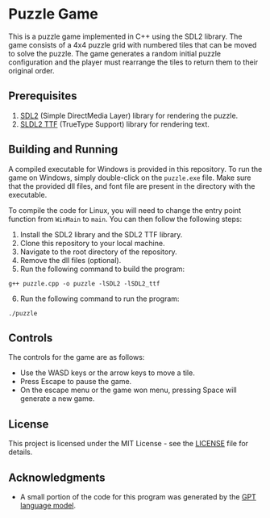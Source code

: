 # Puzzle Game
This is a puzzle game implemented in C++ using the SDL2 library. The game consists of a 4x4 puzzle grid with numbered tiles that can be moved to solve the puzzle. The game generates a random initial puzzle configuration and the player must rearrange the tiles to return them to their original order.

## Prerequisites
1. [SDL2](https://www.libsdl.org/) (Simple DirectMedia Layer) library for rendering the puzzle.
2. [SLDL2 TTF](https://github.com/libsdl-org/SDL_ttf) (TrueType Support) library for rendering text.

## Building and Running
A compiled executable for Windows is provided in this repository. To run the game on Windows, simply double-click on the `puzzle.exe` file. Make sure that the provided dll files, and font file are present in the directory with the executable.

To compile the code for Linux, you will need to change the entry point function from `WinMain` to `main`. You can then follow the following steps:

1. Install the SDL2 library and the SDL2 TTF library.
2. Clone this repository to your local machine.
3. Navigate to the root directory of the repository.
4. Remove the dll files (optional).
5. Run the following command to build the program:
```
g++ puzzle.cpp -o puzzle -lSDL2 -lSDL2_ttf
```
6. Run the following command to run the program:
```
./puzzle
```
## Controls
The controls for the game are as follows:

* Use the WASD keys or the arrow keys to move a tile.
* Press Escape to pause the game.
* On the escape menu or the game won menu, pressing Space will generate a new game.

## License
This project is licensed under the MIT License - see the [LICENSE](LICENSE) file for details.

## Acknowledgments
* A small portion of the code for this program was generated by the [GPT language model](https://chat.openai.com/).
